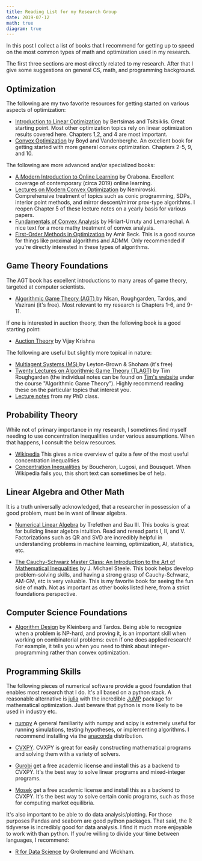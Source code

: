 ```yaml
---
title: Reading List for my Research Group
date: 2019-07-12
math: true
diagram: true
---
```


In this post I collect a list of books that I recommend for getting up to speed on the most common types of math and optimization used in my research.

The first three sections are most directly related to my research. After that I give some suggestions on general CS, math, and programming background.

## Optimization

The following are my two favorite resources for getting started on various aspects of optimization:

* [Introduction to Linear Optimization](http://athenasc.com/linoptbook.html) by Bertsimas and Tsitsiklis.  Great starting point. Most other optimization topics rely on linear optimization results covered here. Chapters 1,2, and 4 are most important.
* [Convex Optimization](https://web.stanford.edu/~boyd/cvxbook/) by Boyd and Vandenberghe. An excellent book for getting started with more general convex optimization. Chapters 2-5, 9, and 10.

The following are more advanced and/or specialized books:

* [A Modern Introduction to Online Learning](https://arxiv.org/pdf/1912.13213.pdf) by Orabona. Excellent coverage of contemporary (circa 2019) online learning.
* [Lectures on Modern Convex Optimization](http://www2.isye.gatech.edu/~nemirovs/LMCO_LN2019NoSolutions.pdf) by Nemirovski. Comprehensive treatment of topics such as conic programming, SDPs, interior point methods, and mirror descent/mirror prox-type algorithms. I reopen Chapter 5 of these lecture notes on a yearly basis for various papers.
* [Fundamentals of Convex Analysis](https://www.amazon.com/Fundamentals-Convex-Analysis-Grundlehren-Editions/dp/3540422056/ref=sr_1_1?dchild=1&keywords=fundamentals+of+convex+analysis&qid=1589590457&s=books&sr=1-1) by Hiriart-Urruty and Lemaréchal. A nice text for a more mathy treatment of convex analysis.
* [First-Order Methods in Optimization](https://my.siam.org/Store/Product/viewproduct/?ProductId=29044686) by Amir Beck. This is a good source for things like proximal algorithms and ADMM. Only recommended if you're directly interested in these types of algorithms.



## Game Theory Foundations
The AGT book has excellent introductions to many areas of game theory, targeted at computer scientists.

* [ Algorithmic Game Theory (AGT) ](http://www.columbia.edu/~ck2945/files/algorithmic-game-theory.pdf)  by Nisan, Roughgarden, Tardos, and Vazirani (it's free). Most relevant to my research is Chapters 1-6, and 9-11.

If one is interested in auction theory, then the following book is a good starting point:

* [Auction Theory](https://www.amazon.com/Auction-Theory-Vijay-Krishna/dp/0123745071) by Vijay Krishna

The following are useful but slightly more topical in nature:

* [ Multiagent Systems (MS) ](http://www.masfoundations.org/download.html) by Leyton-Brown & Shoham (it's free)
* [Twenty Lectures on Algorithmic Game Theory (TLAGT)](https://www.cambridge.org/us/academic/subjects/computer-science/algorithmics-complexity-computer-algebra-and-computational-g/twenty-lectures-algorithmic-game-theory?format=PB) by Tim Roughgarden (the individual notes can be found on [Tim's website](http://timroughgarden.org/notes.html) under the course "Algorithmic Game Theory"). Highly recommend reading these on the particular topics that interest you.
* [Lecture notes](http://www.columbia.edu/~ck2945/courses/s20_8100/) from my PhD class.

## Probability Theory


While not of primary importance in my research, I sometimes find myself needing to use concentration inequalities under various assumptions. When that happens, I consult the below resources.

* [Wikipedia](https://en.wikipedia.org/wiki/Concentration_inequality) This gives a nice overview of quite a few of the most useful concentration inequalities
* [Concentration Inequalities](http://www.econ.upf.edu/~lugosi/mlss_conc.pdf) by Boucheron, Lugosi, and Bousquet. When Wikipedia fails you, this short text can sometimes be of help.

## Linear Algebra and Other Math
It is a truth universally acknowledged, that a researcher in possession of a good problem, must be in want of linear algebra. 

* [Numerical Linear Algebra](https://www.amazon.com/Numerical-Linear-Algebra-Lloyd-Trefethen/dp/0898713617) by Trefethen and Bau III. This books is great for building linear algebra intuition. Read and reread parts I, II, and V. Factorizations such as QR and SVD are incredibly helpful in understanding problems in machine learning, optimization, AI, statistics, etc.

* [The Cauchy-Schwarz Master Class: An Introduction to the Art of Mathematical Inequalities](https://www.amazon.com/gp/product/052154677X/ref=x_gr_w_bb_glide_sin?ie=UTF8&tag=x_gr_w_bb_glide_sin-20&linkCode=as2&camp=1789&creative=9325&creativeASIN=052154677X&SubscriptionId=1MGPYB6YW3HWK55XCGG2) by J. Michael Steele. This book helps develop problem-solving skills, and having a strong grasp of Cauchy-Schwarz, AM-GM, etc is very valuable. This is my favorite book for seeing the fun side of math. Not as important as other books listed here, from a strict foundations perspective.


## Computer Science Foundations

* [Algorithm Design](https://www.pearson.com/us/higher-education/program/Kleinberg-Algorithm-Design/PGM319216.html) by Kleinberg and Tardos. Being able to recognize when a problem is NP-hard, and proving it, is an important skill when working on combinatorial problems: even if one does applied research! For example, it tells you when you need to think about integer-programming rather than convex optimization.

## Programming Skills

The following pieces of numerical software provide a good foundation that enables most research that I do. It's all based on a python stack. A reasonable alternative is [julia](https://julialang.org/) with the incredible [JuMP](https://www.juliaopt.org/JuMP.jl/stable/) package for mathematical optimization. Just beware that python is more likely to be used in industry etc.

* [numpy](https://numpy.org/)  A general familiarity with numpy and scipy is extremely useful for running simulations, testing hypotheses, or implementing algorithms. I recommend installing via the [anaconda](https://www.anaconda.com/download/) distribution.

* [CVXPY](https://www.cvxpy.org/). CVXPY is great for easily constructing mathematical programs and solving them with a variety of solvers. 

* [Gurobi](https://www.gurobi.com/) get a free academic license and install this as a backend to CVXPY. It's the best way to solve linear programs and mixed-integer programs.

* [Mosek](https://www.mosek.com/) get a free academic license and install this as a backend to CVXPY. It's the best way to solve certain conic programs, such as those for computing market equilibria.

It's also important to be able to do data analysis/plotting. For those purposes Pandas and seaborn are good python packages. That said, the R tidyverse is incredibly good for data analysis. I find it much more enjoyable to work with than python. If you're willing to divide your time between languages, I recommend:

* [R for Data Science](https://r4ds.had.co.nz/) by Grolemund and Wickham. 
